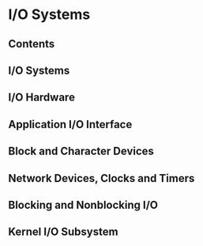 # I/O Systems

## Contents

## I/O Systems

## I/O Hardware

## Application I/O Interface

## Block and Character Devices

## Network Devices, Clocks and Timers

## Blocking and Nonblocking I/O

## Kernel I/O Subsystem

